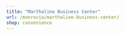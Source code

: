 ```yaml
---
title: "Marthaline Business Center"
url: /monrovia/marthaline-business-center/
shop: convenience
---
```

